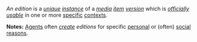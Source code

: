 *An edition* is a *[unique](https://github.com/gcassel/Modular-Organization-Terminology/blob/master/terms/unique.md) [instance](https://github.com/gcassel/Modular-Organization-Terminology/blob/master/terms/instance.md)* of a *[media](https://github.com/gcassel/Modular-Organization-Terminology/blob/master/terms/media.md) [item](https://github.com/gcassel/Modular-Organization-Terminology/blob/master/terms/item.md) [version](https://github.com/gcassel/Modular-Organization-Terminology/blob/master/terms/version.md)* which is *[officially](https://github.com/gcassel/Modular-Organization-Terminology/blob/master/terms/official.md) [usable](https://github.com/gcassel/Modular-Organization-Terminology/blob/master/terms/use.md)* in one or more [specific](https://github.com/gcassel/Modular-Organization-Terminology/blob/master/terms/specific.md) [contexts](https://github.com/gcassel/Modular-Organization-Terminology/blob/master/terms/context.md).

**Notes:**  [Agents](https://github.com/gcassel/Modular-Organization-Terminology/blob/master/terms/agent.md) often *[create](https://github.com/gcassel/Modular-Organization-Terminology/blob/master/terms/create.md) editions* for specific [personal](https://github.com/gcassel/Modular-Organization-Terminology/blob/master/terms/personal.md) or (often) [social](https://github.com/gcassel/Modular-Organization-Terminology/blob/master/terms/social.md) [reasons](https://github.com/gcassel/Modular-Organization-Terminology/blob/master/terms/reason.md).
